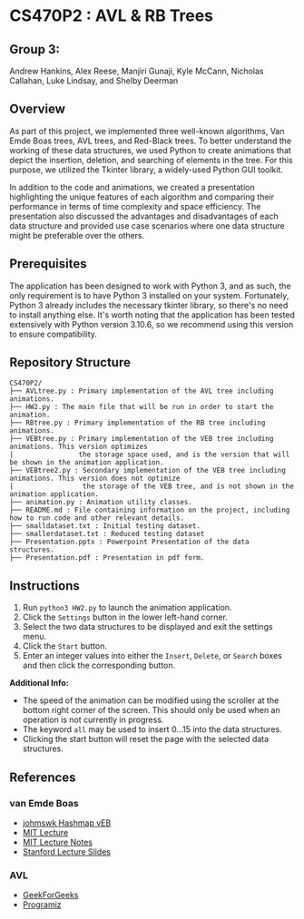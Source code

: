 # CS470P2 : AVL & RB Trees

## Group 3:
Andrew Hankins, Alex Reese, Manjiri Gunaji, Kyle McCann, Nicholas Callahan, Luke Lindsay, and Shelby Deerman

## Overview
As part of this project, we implemented three well-known algorithms, Van Emde Boas trees, AVL trees, and Red-Black trees. To better understand the working of these data structures, we used Python to create animations that depict the insertion, deletion, and searching of elements in the tree. For this purpose, we utilized the Tkinter library, a widely-used Python GUI toolkit.

In addition to the code and animations, we created a presentation highlighting the unique features of each algorithm and comparing their performance in terms of time complexity and space efficiency. The presentation also discussed the advantages and disadvantages of each data structure and provided use case scenarios where one data structure might be preferable over the others.

## Prerequisites
The application has been designed to work with Python 3, and as such, the only requirement is to have Python 3 installed on your system. Fortunately, Python 3 already includes the necessary tkinter library, so there's no need to install anything else. It's worth noting that the application has been tested extensively with Python version 3.10.6, so we recommend using this version to ensure compatibility.

## Repository Structure
```
CS470P2/
├── AVLtree.py : Primary implementation of the AVL tree including animations.
├── HW2.py : The main file that will be run in order to start the animation.
├── RBtree.py : Primary implementation of the RB tree including animations.
├── VEBtree.py : Primary implementation of the VEB tree including animations. This version optimizes 
|                the storage space used, and is the version that will be shown in the animation application.
├── VEBtree2.py : Secondary implementation of the VEB tree including animations. This version does not optimize 
|                 the storage of the VEB tree, and is not shown in the animation application.
├── animation.py : Animation utility classes.
├── README.md : File containing information on the project, including how to run code and other relevant details.
├── smalldataset.txt : Initial testing dataset.
├── smallerdataset.txt : Reduced testing dataset
├── Presentation.pptx : Powerpoint Presentation of the data structures.
├── Presentation.pdf : Presentation in pdf form.
```
## Instructions
1. Run `python3 HW2.py` to launch the animation application.
2. Click the `Settings` button in the lower left-hand corner.
3. Select the two data structures to be displayed and exit the settings menu.
4. Click the `Start` button.
5. Enter an integer values into either the `Insert`, `Delete`, or `Search` boxes and then click the corresponding button.

**Additional Info:**
* The speed of the animation can be modified using the scroller at the bottom right corner of the screen. This should only be used when an operation is not currently in progress.
* The keyword `all` may be used to insert 0...15 into the data structures.
* Clicking the start button will reset the page with the selected data structures.

## References
### van Emde Boas
- [johmswk Hashmap vEB](https://github.com/jhomswk/Van_Emde_Boas_Tree)
- [MIT Lecture](https://www.youtube.com/watch?v=hmReJCupbNU)
- [MIT Lecture Notes](https://ocw.mit.edu/courses/6-046j-design-and-analysis-of-algorithms-spring-2015/49c8fa24dffce58052c90d46ac800387_MIT6_046JS15_lec04.pdf)
- [Stanford Lecture Slides](https://web.stanford.edu/class/archive/cs/cs166/cs166.1146/lectures/14/Small14.pdf)

### AVL
- [GeekForGeeks](https://www.geeksforgeeks.org/introduction-to-avl-tree/)
- [Programiz](https://www.programiz.com/dsa/avl-tree)
